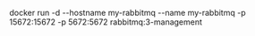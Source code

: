 docker run -d --hostname my-rabbitmq --name my-rabbitmq -p 15672:15672 -p 5672:5672  rabbitmq:3-management